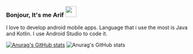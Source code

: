 ### Bonjour, It's me Arif <img src="https://raw.githubusercontent.com/MartinHeinz/MartinHeinz/master/wave.gif" width="30px">
I love to develop android mobile apps. Language that i use the most is Java and Kotlin. I use Android Studio to code it.


[![Anurag's GitHub stats](https://github-readme-stats.vercel.app/api?username=LeToyek)](https://github.com/anuraghazra/github-readme-stats)
![Anurag's GitHub stats](https://github-readme-stats.vercel.app/api?username=LeToyek&show_icons=true&theme=radical)
